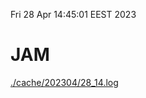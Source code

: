 Fri 28 Apr 14:45:01 EEST 2023
# JAM
<a href='./cache/202304/28_14.log'>./cache/202304/28_14.log</a>
